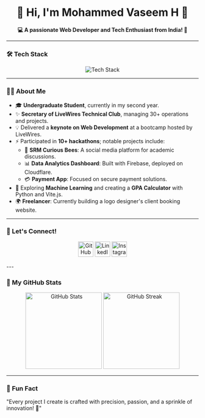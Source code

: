 <h1 align="center">👋 Hi, I'm Mohammed Vaseem H 🚀</h1>
<p align="center">
  <b>💻 A passionate Web Developer and Tech Enthusiast from India! 🌟</b>
</p>

---

### 🛠️ Tech Stack
<div align="center">
  <img src="https://skillicons.dev/icons?i=react,vite,tailwind,python,firebase,cloudflare,js,java,mongodb,c,cpp" alt="Tech Stack" />
</div>

---

### 👨‍💻 About Me
- 🎓 **Undergraduate Student**, currently in my second year.
- ✨ **Secretary of LiveWires Technical Club**, managing 30+ operations and projects.
- 💡 Delivered a **keynote on Web Development** at a bootcamp hosted by LiveWires.
- ⚡ Participated in **10+ hackathons**; notable projects include:
  - 📱 **SRM Curious Bees**: A social media platform for academic discussions.
  - 📊 **Data Analytics Dashboard**: Built with Firebase, deployed on Cloudflare.
  - 💳 **Payment App**: Focused on secure payment solutions.
- 🌱 Exploring **Machine Learning** and creating a **GPA Calculator** with Python and Vite.js.
- 🌍 **Freelancer**: Currently building a logo designer's client booking website.

---

### 🔗 Let's Connect!
<p align="center">
  <a href="https://github.com/vaseem15905" target="_blank"><img src="https://skillicons.dev/icons?i=github" alt="GitHub" width="40" /></a>
  <a href="https://linkedin.com/in/mohammed-vaseem15905" target="_blank"><img src="https://skillicons.dev/icons?i=linkedin" alt="LinkedIn" width="40" /></a>
  <a href="https://instagram.com/vasi.exe" target="_blank"><img src="https://skillicons.dev/icons?i=instagram" alt="Instagram" width="40" /></a>
</p>
---

### 🚀 My GitHub Stats
<p align="center">
  <img src="https://github-readme-stats.vercel.app/api?username=MohammedVaseemH&show_icons=true&theme=radical" alt="GitHub Stats" height="200" />
  <img src="https://github-readme-streak-stats.herokuapp.com/?user=MohammedVaseemH&theme=radical" alt="GitHub Streak" height="200" />
</p>

---

### 🌟 Fun Fact
"Every project I create is crafted with precision, passion, and a sprinkle of innovation! 🚀"
